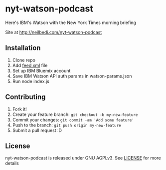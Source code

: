 # nyt-watson-podcast

Here's IBM's Watson with the New York Times morning briefing

Site at http://neilbedi.com/nyt-watson-podcast

## Installation

1. Clone repo
2. Add [feed.xml](http://www.apple.com/itunes/podcasts/specs.html) file
3. Set up IBM Bluemix account
4. Save IBM Watson API auth params in watson-params.json
5. Run node index.js

## Contributing

1. Fork it!
2. Create your feature branch: `git checkout -b my-new-feature`
3. Commit your changes: `git commit -am 'Add some feature'`
4. Push to the branch: `git push origin my-new-feature`
5. Submit a pull request :D

## License

nyt-watson-podcast is released under GNU AGPLv3. See [LICENSE](https://github.com/nbedi/nyt-watson-podcast/blob/master/LICENSE) for more details
